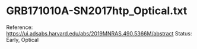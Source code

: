 # GRB171010A-SN2017htp_Optical.txt

Reference: https://ui.adsabs.harvard.edu/abs/2019MNRAS.490.5366M/abstract
Status: Early, Optical